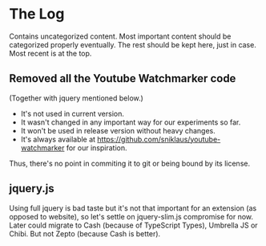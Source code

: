 The Log
===

Contains uncategorized content.
Most important content should be categorized properly eventually.
The rest should be kept here, just in case.
Most recent is at the top.

Removed all the Youtube Watchmarker code
---

(Together with jquery mentioned below.)

- It's not used in current version.
- It wasn't changed in any important way for our experiments so far.
- It won't be used in release version without heavy changes.
- It's always available at <https://github.com/sniklaus/youtube-watchmarker> for our inspiration.

Thus, there's no point in commiting it to git or being bound by its license.

jquery.js
---

Using full jquery is bad taste but it's not that important for an extension (as opposed to website),
so let's settle on jquery-slim.js compromise for now.
Later could migrate to Cash (because of TypeScript Types), Umbrella JS or Chibi.
But not Zepto (because Cash is better).
